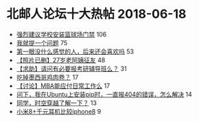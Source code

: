 # 北邮人论坛十大热帖 2018-06-18

- [强烈建议学校安装篮球场门禁](https://bbs.byr.cn/article/Talking/6012743) 106
- [我就提一个问题](https://bbs.byr.cn/article/Basketball/608925) 75
- [第一眼没什么感觉的人，后来还会喜欢吗](https://bbs.byr.cn/article/Feeling/3063274) 53
- [【照片已删】27岁老阿姨征友](https://bbs.byr.cn/article/Friends/1874557) 48
- [【求助】请问有必要报考研辅导班么？](https://bbs.byr.cn/article/AimGraduate/1144978) 31
- [吃掉墨西哥鸡肉卷？](https://bbs.byr.cn/article/Picture/3214637) 17
- [【讨论】MBA能应付日常工作么](https://bbs.byr.cn/article/PMatBUPT/20090) 17
- [问下，我在Ubuntu上安装pip时，一直报404的错误，怎么解决](https://bbs.byr.cn/article/ML_DM/30159) 14
- [同学，时空穿越了解一下？](https://bbs.byr.cn/article/Job/1976175) 13
- [小米8+千元耳机比较iphone8](https://bbs.byr.cn/article/DigiLife/304013) 9


